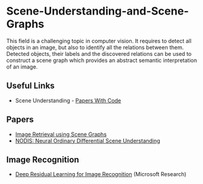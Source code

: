# Scene-Understanding-and-Scene-Graphs
This field is a challenging topic in computer vision. It requires to detect all objects in an image, but also to identify all the relations between them. Detected objects, their labels and the discovered relations can be used to construct a scene graph which provides an abstract semantic interpretation of an image. 
## Useful Links
- Scene Understanding - <a href="https://paperswithcode.com/task/scene-understanding">Papers With Code</a>
## Papers
- <a href="https://hci.stanford.edu/publications/2015/scenegraphs/JohnsonCVPR2015.pdf">Image Retrieval using Scene Graphs</a>
- <a href="https://arxiv.org/pdf/2001.04735.pdf">NODIS: Neural Ordinary Differential Scene Understanding</a>
## Image Recognition
- <a href="">Deep Residual Learning for Image Recognition</a> (Microsoft Research)
